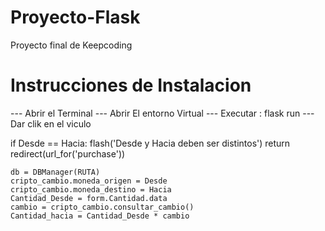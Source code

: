 # Proyecto-Flask
Proyecto final de Keepcoding

# Instrucciones de Instalacion
--- Abrir el Terminal
--- Abrir El entorno Virtual 
--- Executar : flask run
--- Dar clik en el viculo 



if Desde == Hacia:
        flash('Desde y Hacia deben ser distintos')
        return redirect(url_for('purchase'))

    db = DBManager(RUTA)
    cripto_cambio.moneda_origen = Desde
    cripto_cambio.moneda_destino = Hacia
    Cantidad_Desde = form.Cantidad.data
    cambio = cripto_cambio.consultar_cambio()
    Cantidad_hacia = Cantidad_Desde * cambio